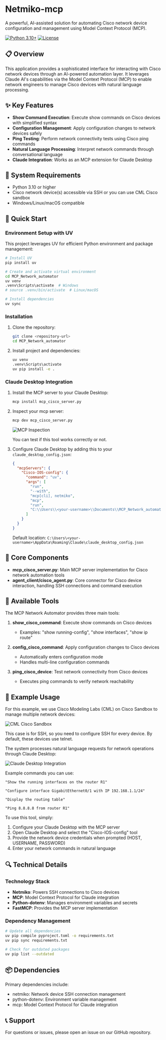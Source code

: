 # Netmiko-mcp

A powerful, AI-assisted solution for automating Cisco network device configuration and management using Model Context Protocol (MCP).

[![Python 3.10+](https://img.shields.io/badge/python-3.10+-blue.svg)](https://www.python.org/downloads/)
[![License](https://img.shields.io/badge/license-MIT-green.svg)](LICENSE)

## 📋 Overview

This application provides a sophisticated interface for interacting with Cisco network devices through an AI-powered automation layer. It leverages Claude AI's capabilities via the Model Context Protocol (MCP) to enable network engineers to manage Cisco devices with natural language processing.

## ✨ Key Features

- **Show Command Execution**: Execute show commands on Cisco devices with simplified syntax
- **Configuration Management**: Apply configuration changes to network devices safely
- **Ping Testing**: Perform network connectivity tests using Cisco ping commands
- **Natural Language Processing**: Interpret network commands through conversational language
- **Claude Integration**: Works as an MCP extension for Claude Desktop

## 🔧 System Requirements

- Python 3.10 or higher
- Cisco network device(s) accessible via SSH or you can use CML Cisco sandbox
- Windows/Linux/macOS compatible

## 🚀 Quick Start

### Environment Setup with UV

This project leverages UV for efficient Python environment and package management:

```bash
# Install UV
pip install uv

# Create and activate virtual environment
cd MCP_Network_automator
uv venv
.venv\Scripts\activate  # Windows
# source .venv/bin/activate  # Linux/macOS

# Install dependencies
uv sync
```

### Installation

1. Clone the repository:
   ```bash
   git clone <repository-url>
   cd MCP_Network_automator
   ```

2. Install project and dependencies:
   ```bash
   uv venv
   .venv\Scripts\activate
   uv pip install -e .
   ```

### Claude Desktop Integration

1. Install the MCP server to your Claude Desktop:
   ```bash
   mcp install mcp_cisco_server.py
   ```

2. Inspect your mcp server:
   ```bash
   mcp dev mcp_cisco_server.py
   ```
   ![MCP Inspection](image/image.png)

   You can test if this tool works correctly or not.

3. Configure Claude Desktop by adding this to your `claude_desktop_config.json`:
   ```json
   {
     "mcpServers": {
       "Cisco-IOS-config": {
         "command": "uv",
         "args": [
           "run",
           "--with",
           "mcp[cli], netmiko",
           "mcp",
           "run",
           "C:\\Users\\<your-username>\\Documents\\MCP_Network_automator\\mcp_cisco_server.py" #Choose correct your path
         ]
       }
     }
   }
   ```
   Default location: `C:\Users\<your-username>\AppData\Roaming\Claude\claude_desktop_config.json`

## 🧰 Core Components

- **mcp_cisco_server.py**: Main MCP server implementation for Cisco network automation tools
- **agent_client/cisco_agent.py**: Core connector for Cisco device interaction, handling SSH connections and command execution

## 🔧 Available Tools

The MCP Network Automator provides three main tools:

1. **show_cisco_command**: Execute show commands on Cisco devices
   - Examples: "show running-config", "show interfaces", "show ip route"

2. **config_cisco_command**: Apply configuration changes to Cisco devices
   - Automatically enters configuration mode
   - Handles multi-line configuration commands

3. **ping_cisco_device**: Test network connectivity from Cisco devices
   - Executes ping commands to verify network reachability

## 💬 Example Usage

For this example, we use Cisco Modeling Labs (CML) on Cisco Sandbox to manage multiple network devices:

![CML Cisco Sandbox](image/CML_Cisco_Sandbox.png)

This case is for SSH, so you need to configure SSH for every device. By default, these devices use telnet.

The system processes natural language requests for network operations through Claude Desktop:

![Claude Desktop Integration](image/Claude_Desktop.png)

Example commands you can use:

```
"Show the running interfaces on the router R1"

"Configure interface GigabitEthernet0/1 with IP 192.168.1.1/24"

"Display the routing table"

"Ping 8.8.8.8 from router R1"
```

To use this tool, simply:
1. Configure your Claude Desktop with the MCP server
2. Open Claude Desktop and select the "Cisco-IOS-config" tool
3. Provide the network device credentials when prompted (HOST, USERNAME, PASSWORD)
4. Enter your network commands in natural language

## 🔍 Technical Details

### Technology Stack

- **Netmiko**: Powers SSH connections to Cisco devices
- **MCP**: Model Context Protocol for Claude integration
- **Python-dotenv**: Manages environment variables and secrets
- **FastMCP**: Provides the MCP server implementation

### Dependency Management

```bash
# Update all dependencies
uv pip compile pyproject.toml -o requirements.txt
uv pip sync requirements.txt

# Check for outdated packages
uv pip list --outdated
```

## 📦 Dependencies

Primary dependencies include:
- netmiko: Network device SSH connection management
- python-dotenv: Environment variable management
- mcp: Model Context Protocol for Claude integration

## 📞 Support

For questions or issues, please open an issue on our GitHub repository.


